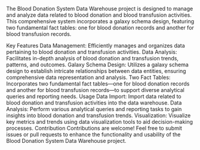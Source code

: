 


The Blood Donation System Data Warehouse project is designed to manage and analyze data related to blood donation and blood transfusion activities. This comprehensive system incorporates a galaxy schema design, featuring two fundamental fact tables: one for blood donation records and another for blood transfusion records.

Key Features
Data Management: Efficiently manages and organizes data pertaining to blood donation and transfusion activities.
Data Analysis: Facilitates in-depth analysis of blood donation and transfusion trends, patterns, and outcomes.
Galaxy Schema Design: Utilizes a galaxy schema design to establish intricate relationships between data entities, ensuring comprehensive data representation and analysis.
Two Fact Tables: Incorporates two fundamental fact tables—one for blood donation records and another for blood transfusion records—to support diverse analytical queries and reporting needs.
Usage
Data Import: Import data related to blood donation and transfusion activities into the data warehouse.
Data Analysis: Perform various analytical queries and reporting tasks to gain insights into blood donation and transfusion trends.
Visualization: Visualize key metrics and trends using data visualization tools to aid decision-making processes.
Contribution
Contributions are welcome! Feel free to submit issues or pull requests to enhance the functionality and usability of the Blood Donation System Data Warehouse project.
